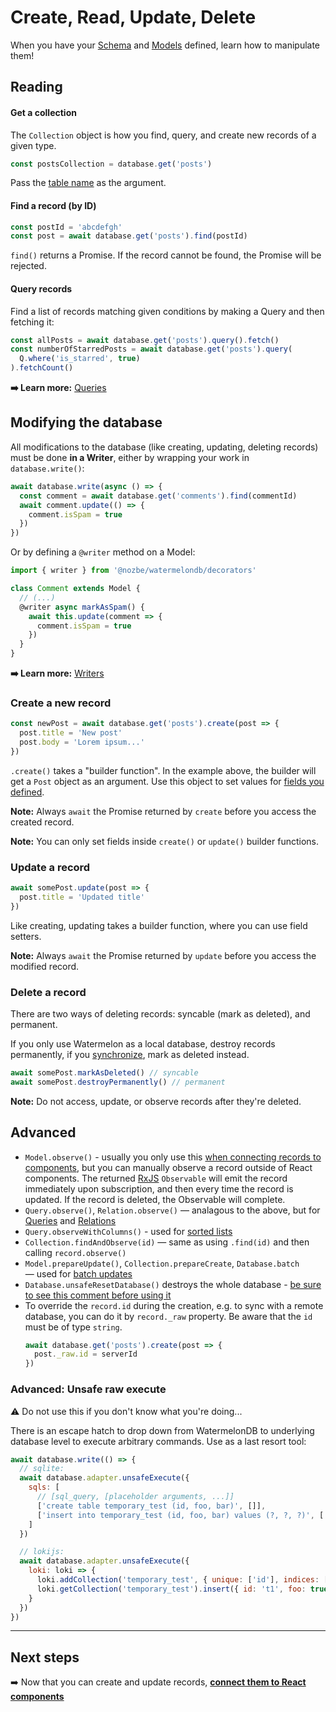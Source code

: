 # Create, Read, Update, Delete

When you have your [Schema](./Schema.md) and [Models](./Model.md) defined, learn how to manipulate them!

## Reading

#### Get a collection

The `Collection` object is how you find, query, and create new records of a given type.

```js
const postsCollection = database.get('posts')
```

Pass the [table name](./Schema.md) as the argument.

#### Find a record (by ID)

```js
const postId = 'abcdefgh'
const post = await database.get('posts').find(postId)
```

`find()` returns a Promise. If the record cannot be found, the Promise will be rejected.

#### Query records

Find a list of records matching given conditions by making a Query and then fetching it:

```js
const allPosts = await database.get('posts').query().fetch()
const numberOfStarredPosts = await database.get('posts').query(
  Q.where('is_starred', true)
).fetchCount()
```

**➡️ Learn more:** [Queries](./Query.md)

## Modifying the database

All modifications to the database (like creating, updating, deleting records) must be done **in a Writer**, either by wrapping your work in `database.write()`:

```js
await database.write(async () => {
  const comment = await database.get('comments').find(commentId)
  await comment.update(() => {
    comment.isSpam = true
  })
})
```

Or by defining a `@writer` method on a Model:

```js
import { writer } from '@nozbe/watermelondb/decorators'

class Comment extends Model {
  // (...)
  @writer async markAsSpam() {
    await this.update(comment => {
      comment.isSpam = true
    })
  }
}
```

**➡️ Learn more:** [Writers](./Writers.md)

### Create a new record

```js
const newPost = await database.get('posts').create(post => {
  post.title = 'New post'
  post.body = 'Lorem ipsum...'
})
```

`.create()` takes a "builder function". In the example above, the builder will get a `Post` object as an argument. Use this object to set values for [fields you defined](./Model.md).

**Note:** Always `await` the Promise returned by `create` before you access the created record.

**Note:** You can only set fields inside `create()` or `update()` builder functions.

### Update a record

```js
await somePost.update(post => {
  post.title = 'Updated title'
})
```

Like creating, updating takes a builder function, where you can use field setters.

**Note:** Always `await` the Promise returned by `update` before you access the modified record.

### Delete a record

There are two ways of deleting records: syncable (mark as deleted), and permanent.

If you only use Watermelon as a local database, destroy records permanently, if you [synchronize](./Advanced/Sync.md), mark as deleted instead.

```js
await somePost.markAsDeleted() // syncable
await somePost.destroyPermanently() // permanent
```

**Note:** Do not access, update, or observe records after they're deleted.

## Advanced

- `Model.observe()` - usually you only use this [when connecting records to components](./Components.md), but you can manually observe a record outside of React components. The returned [RxJS](https://github.com/reactivex/rxjs) `Observable` will emit the record immediately upon subscription, and then every time the record is updated. If the record is deleted, the Observable will complete.
- `Query.observe()`, `Relation.observe()` — analagous to the above, but for [Queries](./Query.md) and [Relations](./Relation.md)
- `Query.observeWithColumns()` - used for [sorted lists](./Components.md)
- `Collection.findAndObserve(id)` — same as using `.find(id)` and then calling `record.observe()`
- `Model.prepareUpdate()`, `Collection.prepareCreate`, `Database.batch` — used for [batch updates](./Writers.md)
- `Database.unsafeResetDatabase()` destroys the whole database - [be sure to see this comment before using it](https://github.com/Nozbe/WatermelonDB/blob/22188ee5b6e3af08e48e8af52d14e0d90db72925/src/Database/index.js#L131)
- To override the `record.id` during the creation, e.g. to sync with a remote database, you can do it by `record._raw` property. Be aware that the `id` must be of type `string`.
    ```js
    await database.get('posts').create(post => {
      post._raw.id = serverId
    })
    ```

### Advanced: Unsafe raw execute

⚠️ Do not use this if you don't know what you're doing...

There is an escape hatch to drop down from WatermelonDB to underlying database level to execute arbitrary commands. Use as a last resort tool:

```js
await database.write(() => {
  // sqlite:
  await database.adapter.unsafeExecute({
    sqls: [
      // [sql_query, [placeholder arguments, ...]]
      ['create table temporary_test (id, foo, bar)', []],
      ['insert into temporary_test (id, foo, bar) values (?, ?, ?)', ['t1', true, 3.14]],
    ]
  })

  // lokijs:
  await database.adapter.unsafeExecute({
    loki: loki => {
      loki.addCollection('temporary_test', { unique: ['id'], indices: [], disableMeta: true })
      loki.getCollection('temporary_test').insert({ id: 't1', foo: true, bar: 3.14 })
    }
  })
})
```

* * *

## Next steps

➡️ Now that you can create and update records, [**connect them to React components**](./Components.md)

